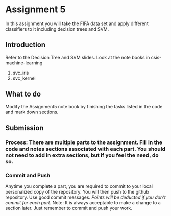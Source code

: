 # Assignment 5
In this assignment you will take the FIFA data set and apply different classifiers to it
including decision trees and SVM.

## Introduction
Refer to the Decision Tree and SVM slides.  Look at the note books in csis-machine-learning
1. svc_iris
2. svc_kernel
  

## What to do
Modify the Assignment5 note book by finishing the tasks listed in the code and mark down sections.
## Submission
### Process:  There are multiple parts to the assignment. Fill in the code and notes sections associated with each part.  You should not need to add in extra sections, but if you feel the need, do so.   
### Commit and Push
Anytime you complete a part, you are required to commit to your local personalized copy of the repository. You will then push to the github repository.  Use good commit messages.  _Points will be deducted if you don't commit for each part._  Note:  It is always acceptable to make a change to a section later. Just remember to commit and push your work.
